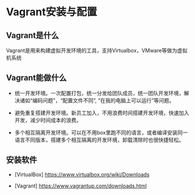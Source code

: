 # Vagrant安装与配置

## Vagrant是什么

Vagrant是用来构建虚拟开发环境的工具，支持Virtualbox，VMware等做为虚拟机系统

## Vagrant能做什么

* 统一开发环境。一次配置打包，统一分发给团队成员，统一团队开发环境，解决诸如“编码问题”，“配置文件不同”, “在我的电脑上可以运行”等问题。

* 避免重复搭建开发环境。新员工加入，不用浪费时间搭建开发环境，快速加入开发，减少时间成本的浪费。

* 多个相互隔离开发环境。可以在不用box里跑不同的语言，或者编译安装同一语言不同版本，搭建多个相互隔离的开发环境，卸载清除时也很快捷轻松。


## 安装软件

* [VirtualBox] https://www.virtualbox.org/wiki/Downloads

* [Vagrant] https://www.vagrantup.com/downloads.html
